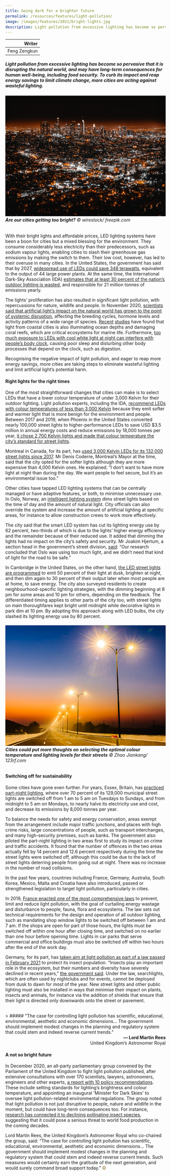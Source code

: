 ```yaml
---
title: Going dark for a brighter future
permalink: /resources/features/light-pollution/
image: /images/features/2021/bright-lights.jpg
description: Light pollution from excessive lighting has become so pervasive that it is disrupting the natural world, and may have long-term consequences for human well-being, including food security. To curb its impact and reap energy savings to limit climate change, more cities are acting against wasteful lighting.
---
```


| Writer |
|---:|
| Feng Zengkun |

##### Light pollution from excessive lighting has become so pervasive that it is disrupting the natural world, and may have long-term consequences for human well-being, including food security. To curb its impact and reap energy savings to limit climate change, more cities are acting against wasteful lighting.

###### ![Are our cities too bright?](/images/features/2021/bright-lights.jpg/)**Are our cities getting too bright?** © wirestock/ freepik.com

With their bright lights and affordable prices, LED lighting systems have been a boon for cities but a mixed blessing for the environment. They consume considerably less electricity than their predecessors, such as sodium vapour lights, enabling cities to slash their greenhouse gas emissions by making the switch to them. Their low cost, however, has led to their overuse in many cities. In the United States, the government has said that by 2027, [widespread use of LEDs could save 348 terawatts](https://www.energy.gov/energysaver/save-electricity-and-fuel/lighting-choices-save-you-money/led-lighting), equivalent to the output of 44 large power plants. At the same time, the International Dark-Sky Association (IDA) [estimates that at least 30 percent of the nation’s outdoor lighting is wasted](https://www.darksky.org/light-pollution/energy-waste/), and responsible for 21 million tonnes of emissions yearly.

The lights’ proliferation has also resulted in significant light pollution, with repercussions for nature, wildlife and people. In November 2020, [scientists said that artificial light’s impact on the natural world has grown to the point of systemic disruption](https://www.theguardian.com/environment/2020/nov/02/treat-artificial-light-form-pollution-environment), affecting the breeding cycles, hormone levels and activity patterns of a wide range of species. [Recent](https://www.sciencedaily.com/releases/2020/11/201105113014.htm) [studies](https://onlinelibrary.wiley.com/doi/full/10.1111/gcb.14795) have found that light from coastal cities is also illuminating ocean depths and damaging coral reefs, which are critical ecosystems for marine life. Furthermore, [too much exposure to LEDs with cool white light at night can interfere with people’s body clock](https://globalnews.ca/news/4122605/led-street-lights-eyesight-health-effects/), causing poor sleep and disturbing other body processes that depend on the clock, such as digestion.

Recognising the negative impact of light pollution, and eager to reap more energy savings, more cities are taking steps to eliminate wasteful lighting and limit artificial light’s potential harm. 

#### **Right lights for the right times**

One of the most straightforward changes that cities can make is to select LEDs that have a lower colour temperature of under 3,000 Kelvin for their outdoor lighting. Light pollution experts, including the IDA, [recommend LEDs with colour temperatures of less than 3,000 Kelvin](https://www.darksky.org/our-work/lighting/lighting-for-citizens/3k/) because they emit softer and warmer light that is more benign for the environment and people. Between 2017 and 2019, when Phoenix in the United States converted nearly 100,000 street lights to higher-performance LEDs to save USD $3.5 million in annual energy costs and reduce emissions by 18,000 tonnes per year, [it chose 2,700 Kelvin lights and made that colour temperature the city’s standard for street lights](https://www.phoenix.gov/streetssite/Pages/LED-Street-Lights.aspx). 

Montreal in Canada, for its part, has [used 3,000 Kelvin LEDs for its 132,000 street lights since 2017](https://montreal.ctvnews.ca/goodbye-lighting-blues-mayor-opts-for-warmer-led-street-lights-1.3246605). Mr Denis Coderre, Montreal’s Mayor at the time, said that the city opted for the softer lights although they are more expensive than 4,000 Kelvin ones. He explained: “I don’t want to have more light at night than during the day. We want people to feel secure, but it’s an environmental issue too.”

Other cities have tapped LED lighting systems that can be centrally managed or have adaptive features, or both, to minimise unnecessary use. In Oslo, Norway, an [intelligent lighting system](https://www.echelon.com/assets/bltd6560c36a2c5f39f/Lighting-City-of-Oslo-Street-lighting-case-study.pdf) dims street lights based on the time of day and the amount of natural light. City officials can also override the system and increase the amount of artificial lighting at specific areas, for instance to allow construction crews to work more effectively. 

The city said that the smart LED system has cut its lighting energy use by 62 percent, two-thirds of which is due to the lights’ higher energy efficiency and the remainder because of their reduced use. It added that dimming the lights had no impact on the city’s safety and security. Mr Joakim Hjertum, a section head in the government’s street division, [said](https://www.cisco.com/c/dam/m/en_us/ioe/public_sector/pdfs/jurisdictions/Oslo_Jurisdiction_Profile_051214REV.pdf): “Our research concluded that Oslo was using too much light, and we didn’t need that kind of light for the road to be safe.”

In Cambridge in the United States, on the other hand, [the LED street lights are programmed](https://www.echelon.com/assets/blt39b6475f3f7acf71/Cambridge%20Case%20Study.pdf) to emit 50 percent of their light at dusk, brighten at night, and then dim again to 30 percent of their output later when most people are at home, to save energy. The city also surveyed residents to create neighbourhood-specific lighting strategies, with the dimming beginning at 8 pm for some areas and 10 pm for others, depending on the feedback. The differentiated timing applies to other parts of the city too, with street lights on main thoroughfares kept bright until midnight while decorative lights in park dim at 10 pm. By adopting this approach along with LED bulbs, the city slashed its lighting energy use by 80 percent.

###### ![Cities could put more thoughts on selecting the optimal colour temperature and lighting levels for its streets.](/images/features/2021/bright-lights2.jpg/)**Cities could put more thoughts on selecting the optimal colour temperature and lighting levels for their streets** © Zhao Jiankang/ 123rf.com

#### **Switching off for sustainability**

Some cities have gone even further. For years, Essex, Britain, has [practiced part-night lighting](https://www.essexhighways.org/roads-and-pavements/street-lighting/part-night-lighting.aspx), where over 70 percent of its 129,000 municipal street lights are switched off from 1 am to 5 am on Tuesdays to Sundays, and from midnight to 5 am on Mondays, to nearly halve its electricity use and cost, and decrease its emissions by 8,000 tonnes per year. 

To balance the needs for safety and energy conservation, areas exempt from the arrangement include major traffic junctions, and places with high crime risks, large concentrations of people, such as transport interchanges, and many high-security premises, such as banks. The government also piloted the part-night lighting in two areas first to study its impact on crime and traffic accidents. It found that the number of offences in the two areas actually fell by 14 percent and 12.6 percent respectively during the time the street lights were switched off, although this could be due to the lack of street lights deterring people from going out at night. There was no increase in the number of road collisions.

In the past few years, countries including France, Germany, Australia, South Korea, Mexico, Malta and Croatia have also introduced, passed or strengthened legislation to target light pollution, particularly in cities. 

In 2019, [France enacted one of the most comprehensive laws](https://translate.google.com/translate?sl=fr&tl=en&u=https://www.legifrance.gouv.fr/jorf/id/JORFTEXT000037864346?r%3DeoR1A39WfP) to prevent, limit and reduce light pollution, with the goal of curtailing energy wastage and disturbance to people, fauna, flora and ecosystems. The law sets out technical requirements for the design and operation of all outdoor lighting, such as mandating shop window lights to be switched off between 1 am and 7 am. If the shops are open for part of those hours, the lights must be switched off within one hour after closing time, and switched on no earlier than one hour before opening time. Lights in car parks that serve commercial and office buildings must also be switched off within two hours after the end of the work day.

Germany, for its part, has [taken aim at light pollution as part of a law passed in February 2021](https://www.iamexpat.de/lifestyle/lifestyle-news/germany-waves-through-new-package-laws-reverse-insect-decline) to protect its insect population. “Insects play an important role in the ecosystem, but their numbers and diversity have severely declined in recent years,” [the government said](https://phys.org/news/2020-08-germany-dim-night-insects.html). Under the law, searchlights, which are often used by nightclubs and for events, cannot be deployed from dusk to dawn for most of the year. New street lights and other public lighting must also be installed in ways that minimise their impact on plants, insects and animals, for instance via the addition of shields that ensure that their light is directed only downwards onto the street or pavement. 

<br>
> ##### "The case for controlling light pollution has scientific, educational, environmental, aesthetic and economic dimensions… The government should implement modest changes in the planning and regulatory system that could stem and indeed reverse current trends."

<div align="right"><b>— Lord Martin Rees</b> <br> United Kingdom’s Astronomer Royal</div>

#### **A not so bright future**

In December 2020, an all-party parliamentary group convened by the Parliament of the United Kingdom to fight light pollution published, after extensive consultations with over 170 scientists, lawyers, astronomers, engineers and other experts, [a report with 10 policy recommendations](https://appgdarkskies.co.uk/policy-plan). These include setting standards for lighting’s brightness and colour temperature, and appointing an inaugural 'Minister for Dark Skies' to oversee light pollution-related environmental regulations. The group noted that light pollution is not just disruptive to people, nature and wildlife in the moment, but could have long-term consequences too. For instance, [research has connected it to declining pollinating insect species](https://www.nature.com/articles/nature23288), suggesting that it could pose a serious threat to world food production in the coming decades. 

Lord Martin Rees, the United Kingdom’s Astronomer Royal who co-chaired the group, said: “The case for controlling light pollution has scientific, educational, environmental, aesthetic and economic dimensions… The government should implement modest changes in the planning and regulatory system that could stem and indeed reverse current trends. Such measures would certainly earn the gratitude of the next generation, and would surely command broad support today.” **<font color="#967942">O</font>**
